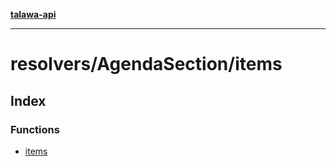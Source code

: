 [**talawa-api**](../../../README.md)

***

# resolvers/AgendaSection/items

## Index

### Functions

- [items](functions/items.md)
